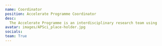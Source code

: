 ```yaml
---
name: Coordinator
position: Accelerate Programme Coordinator
desc:
  The Accelerate Programme is an interdisciplinary research team using machine learning to advance the frontiers of science. It is based in Cambridge University’s Department for Computer Science and Technology. Our Programme Coordinator supports the team's activities in research, education and learning, and events and engagement, and can help respond to queries about forthcoming Programme activities. To contact the Programme Coordinator, please email accelerate-science@cl.cam.ac.uk 
avatar: images/APSci_place-holder.jpg
socials:
team: True
---
```


